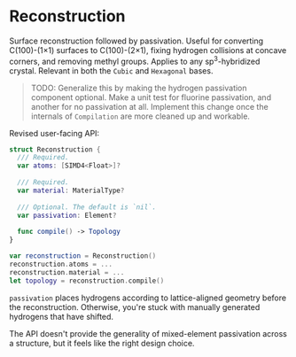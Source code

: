 # Reconstruction

Surface reconstruction followed by passivation. Useful for converting C(100)-(1×1) surfaces to C(100)-(2×1), fixing hydrogen collisions at concave corners, and removing methyl groups. Applies to any sp<sup>3</sup>-hybridized crystal. Relevant in both the `Cubic` and `Hexagonal` bases.

> TODO: Generalize this by making the hydrogen passivation component optional. Make a unit test for fluorine passivation, and another for no passivation at all. Implement this change once the internals of `Compilation` are more cleaned up and workable.

Revised user-facing API:

```swift
struct Reconstruction {
  /// Required.
  var atoms: [SIMD4<Float>]?
  
  /// Required.
  var material: MaterialType?
  
  /// Optional. The default is `nil`. 
  var passivation: Element?
  
  func compile() -> Topology
}

var reconstruction = Reconstruction()
reconstruction.atoms = ...
reconstruction.material = ...
let topology = reconstruction.compile()
```

`passivation` places hydrogens according to lattice-aligned geometry before the reconstruction. Otherwise, you're stuck with manually generated hydrogens that have shifted.

The API doesn't provide the generality of mixed-element passivation across a structure, but it feels like the right design choice.
